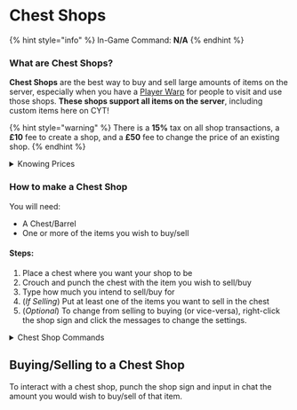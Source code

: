 # Chest Shops

{% hint style="info" %}
In-Game Command: **N/A** 
{% endhint %}

[//]:# ("/qs *" Wouldn't that be the correct command?)

### **What are Chest Shops?**

**Chest Shops** are the best way to buy and sell large amounts of items on the server, especially when you have a [Player Warp](player-warps.md) for people to visit and use those shops. **These shops support all items on the server**, including custom items here on CYT!

{% hint style="warning" %}
There is a **15%** tax on all shop transactions, a **£10** fee to create a shop, and a **£50** fee to change the price of an existing shop.
{% endhint %}

[//]:# (The £10 fee isnt notified to the player upon creation. Perhaps adding a "Creating this shop will cost £10" After the "Enter how much you with to trade <item-name> for in the chat" That way it isnt a secondary confirmation and instead is just a notifier)

<details>

<summary>Knowing Prices</summary>

Trying to think of what to sell an item for?\
It's difficult, so we made a custom plugin that averages prices out.

**Holding an item**\
If you're wanting to sell an item that you're holding, simply type **/iworth hand** and the plugin will return the average price of it. If it hasn't been sold before, this sadly won't be of any help.

**Want to search? No problem.**\
This plugin also has a search feature! Simply type **/iworth search \<item-name>** This works with custom items, crate keys, basically everything.

**Want to just look at every item ever sold? No problem.**\
Simply type **/iworth all** and there you go!

**How does it work?**\
It takes all sales of all items from both Auction House and Chest Shops and averages it out.

[//]:# 
(**Want to see sales in a specific time period?**\
Not a problem, simply hold the item you want to check and do **/iworth \<amount of item> \<time period>**, for example, **/iworth 1w**!\
You can also shrink down the entire menu to a specific time period. To do so, type **/iworth menu** and fill the sign in with details you need!)

</details>

### **How to make a Chest Shop**

You will need:

* A Chest/Barrel
* One or more of the items you wish to buy/sell

#### Steps:

1. Place a chest where you want your shop to be
2. Crouch and punch the chest with the item you wish to sell/buy
3. Type how much you intend to sell/buy for
4. (_If Selling_) Put at least one of the items you want to sell in the chest
5. (_Optional_) To change from selling to buying (or vice-versa), right-click the shop sign and click the messages to change the settings.



<details>

<summary>Chest Shop Commands</summary>

* **/qs price \[price]** - Set the price of your shop. (Whilst looking at the sign)
* **/qs amount \[amount]** - Set the amount of items to sell/buy. (Whilst looking at the sign)
* **/qs buy|sell** - Change the shop to sell/buy mode. (Whilst looking at the sign)
* **/qs item** - Change the shop to sell/buy the item you are holding. (Whilst looking at the sign)
* **/qs staff add|clear|del|list \[player]** - Shop staff management. (Whilst looking at the sign)
* **/qs find \[item]** - Find a shop selling an item.
* **/qs transfer \[player]** - Transfer all of your shops to a player.
* **/qs toggledisplay** - Disable/Enable item display.

</details>

## Buying/Selling to a Chest Shop

To interact with a chest shop, punch the shop sign and input in chat the amount you would wish to buy/sell of that item.
